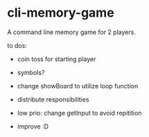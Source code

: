 # cli-memory-game

A command line memory game for 2 players.

to dos:

- coin toss for starting player
- symbols?

- change showBoard to utilize loop function
- distribute responsibilities
- low prio: change getInput to avoid repitition

- improve :D
